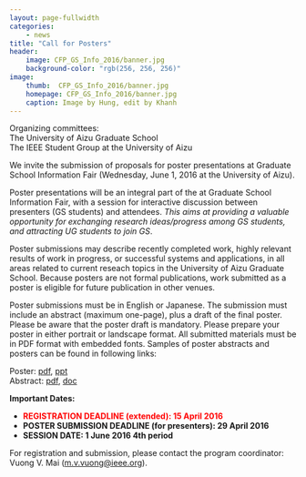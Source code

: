 ```yaml
---
layout: page-fullwidth
categories:
    - news
title: "Call for Posters"
header:
    image: CFP_GS_Info_2016/banner.jpg
    background-color: "rgb(256, 256, 256)"
image:
    thumb:  CFP_GS_Info_2016/banner.jpg
    homepage: CFP_GS_Info_2016/banner.jpg 
    caption: Image by Hung, edit by Khanh
---
```


Organizing committees: <br>
The University of Aizu Graduate School <br>
The IEEE Student Group at the University of Aizu 

We invite the submission of proposals for poster presentations at Graduate School Information Fair (Wednesday, June 1, 2016 at the University of Aizu). 

Poster presentations will be an integral part of the at Graduate School Information Fair, with a session for interactive discussion between presenters (GS students) and attendees. *This aims at providing a valuable opportunity for exchanging research ideas/progress among GS students, and attracting UG students to join GS*.

Poster submissions may describe recently completed work, highly relevant results of work in progress, or successful systems and applications, in all areas related to current reseach topics in the University of Aizu Graduate School.  Because posters are not formal publications, work submitted as a poster is eligible for future publication in other venues.

Poster submissions must be in English or Japanese. The submission must include an abstract (maximum one-page), plus a draft of the final poster. Please be aware that the poster draft is mandatory. Please prepare your poster in either portrait or landscape format. All submitted materials must be in PDF format with embedded fonts. Samples of poster abstracts and posters can be found in following links: 

Poster: [pdf](https://ieee-aizustd.github.io/feeling-responsive/files/CFP_GS_Info_2016/Poster_sample.pdf), [ppt](https://ieee-aizustd.github.io/feeling-responsive/files/CFP_GS_Info_2016/Poster_sample.pptx) <br>
Abstract: [pdf](https://ieee-aizustd.github.io/feeling-responsive/files/CFP_GS_Info_2016/Abstract_Submission_Form.pdf), [doc](https://ieee-aizustd.github.io/feeling-responsive/files/CFP_GS_Info_2016/Abstract_Submission_Form.docx)


**Important Dates:**

- **<font color="red">REGISTRATION DEADLINE (extended): 15 April 2016</font>**
- **POSTER SUBMISSION DEADLINE (for presenters): 29 April 2016**
- **SESSION DATE: 1 June 2016 4th period**

For registration and submission, please contact the program coordinator: Vuong V. Mai (<m.v.vuong@ieee.org>).

